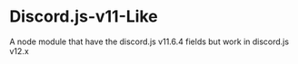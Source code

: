 # Discord.js-v11-Like

A node module that have the discord.js v11.6.4 fields but work in discord.js v12.x
